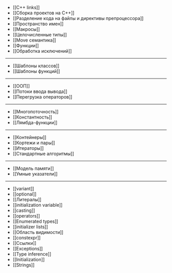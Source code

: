 - [[C++ links]]
- [[Сборка проектов на C++]]
- [[Разделение кода на файлы и директивы препроцессора]]
- [[Пространство имен]]
- [[Макросы]]
- [[Целочисленные типы]]
- [[Move семантика]]
- [[Функции]]
- [[Обработка исключений]]
_______________________________________________________
- [[Шаблоны классов]]
- [[Шаблоны функций]]
_______________________________________________________
- [[ООП]]
- [[Потоки ввода вывода]]
- [[Перегрузка операторов]]
_______________________________________________________
- [[Многопоточность]]
- [[Константность]]
- [[Лямбда-функции]]
_______________________________________________________
- [[Контейнеры]]
- [[Кортежи и пары]]
- [[Итераторы]]
- [[Стандартные алгоритмы]]
_______________________________________________________
- [[Модель памяти]]
- [[Умные указатели]]
_______________________________________________________
- [[variant]]
- [[optional]]
- [[Литералы]]
- [[initialization variable]]
- [[casting]]
- [[operators]]
- [[Enumerated types]]
- [[initializer lists]]
- [[Область видимости]]
- [[constexpr]]
- [[Ссылки]]
- [[Exceptions]]
- [[Type inference]]
- [[Initialization]]
- [[Strings]]